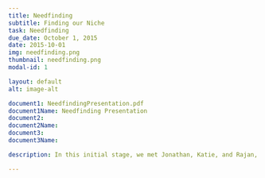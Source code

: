 ```yaml
---
title: Needfinding
subtitle: Finding our Niche
task: Needfinding
due_date: October 1, 2015
date: 2015-10-01
img: needfinding.png
thumbnail: needfinding.png
modal-id: 1

layout: default
alt: image-alt

document1: NeedfindingPresentation.pdf
document1Name: Needfinding Presentation
document2:
document2Name:
document3: 
document3Name: 

description: In this initial stage, we met Jonathan, Katie, and Rajan, three travelers with different levels of experience. We began to find traveling pain points and created a huge empathy map.

---
```

